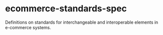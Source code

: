 # ecommerce-standards-spec

Definitions on standards for interchangeable and interoperable elements in e-commerce systems.
